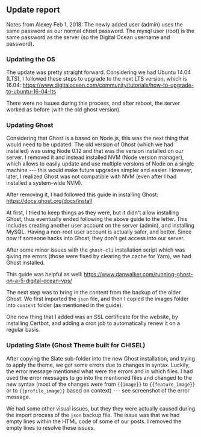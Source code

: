 ## Update report

Notes from Alexey Feb 1, 2018:
The newly added user (admin) uses the same password as our normal chisel password.
The mysql user (root) is the same password as the server (so the Digital Ocean username and password).

### Updating the OS

The update was pretty straight forward. Considering we had Ubuntu 14.04 (LTS), I followed these steps to upgrade to the next LTS version, which is 16.04:
https://www.digitalocean.com/community/tutorials/how-to-upgrade-to-ubuntu-16-04-lts

There were no issues during this process, and after reboot, the server worked as before (with the old ghost version).

### Updating Ghost

Considering that Ghost is a based on Node.js, this was the next thing that would need to be updated. The old version of Ghost (which we had installed) was using Node 0.12 and that was the version installed on our server.
I removed it and instead installed NVM (Node version manager), which allows to easily update and use multiple versions of Node on a single machine --- this would make future upgrades simpler and easier. However, later, I realized Ghost was not compatible with NVM (even after I had installed a system-wide NVM).

After removing it, I had followed this guide in installing Ghost:
https://docs.ghost.org/docs/install

At first, I tried to keep things as they were, but it didn't allow installing Ghost, thus eventually ended following the above guide to the letter. This includes creating another user account on the server (admin), and installing MySQL. Having a non-root user account is actually safer, and better. Since now if someone hacks into Ghost, they don't get access into our server. 

After some minor issues with the `ghost-cli` installation script which was giving me errors (those were fixed by clearing the cache for Yarn), we had Ghost installed.

This guide was helpful as well:
https://www.danwalker.com/running-ghost-on-a-5-digital-ocean-vps/

The next step was to bring in the content from the backup of the older Ghost. We first imported the `json` file, and then I copied the images folder into `content` folder (as mentioned in the guide).

One new thing that I added was an SSL certificate for the website, by installing Certbot, and adding a cron job to automatically renew it on a regular basis.

### Updating Slate (Ghost Theme built for CHISEL)

After copying the Slate sub-folder into the new Ghost installation, and trying to apply the theme, we got some errors due to changes in syntax. Luckily, the error message mentioned what were the errors and in which files. I had used the error messages to go into the mentioned files and changed to the new syntax (most of the changes were from `{{image}}` to `{{feature_image}}` or to `{{profile_image}}` based on context) --- see screenshot of the error message.

We had some other visual issues, but they they were actually caused during the import process of the `json` backup file. The issue was that we had empty lines within the HTML code of some of our posts. I removed the empty lines to resolve these issues.

